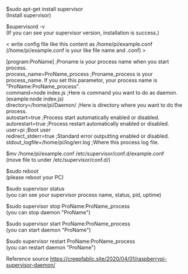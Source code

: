 
$sudo apt-get install supervisor  
(Install supervisor)  


$supervisord -v  
(If you can see your supervisor version, installation is success.)  


< write config file like this content as /home/pi/example.conf (/home/pi/example.conf is your like file name 
and .conf) >  

[program:ProName] ;Proname is your process name when you start process.  
process_name=ProName_process ;Proname_process is your process_name. If you set this parametor, your process name 
is "ProName:ProName_process".  
command=node index.js ;Here is command you want to do as daemon.(example:node index.js)  
directory=/home/pi/Daemon/ ;Here is directory where you want to do the process.  
autostart=true ;Process start automatically enabled or disabled.  
autorestart=true ;Process restart automatically enabled or disabled.  
user=pi ;Boot user  
redirect_stderr=true ;Standard error outputting enabled or disabled.  
stdout_logfile=/home/pi/log/err.log ;Where this process log file.  


$mv  /home/pi/example.conf /etc/supervisor/conf.d/example.conf  
(move file to under /etc/supervisor/conf.d/)  


$sudo reboot  
(please reboot your PC)  


$sudo supervisor status  
(you can see your supervisor process name, status, pid, uptime)  


$sudo supervisor stop ProName:ProName_process  
(you can stop daemon "ProName")  


$sudo supervisor start ProName:ProName_process  
(you can start daemon "ProName")  


$sudo supervisor restart ProName:ProName_process  
(you can restart daemon "ProName")  


Reference source https://creepfablic.site/2020/04/01/raspberrypi-supervisor-daemon/
